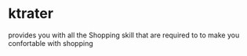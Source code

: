 # ktrater
provides you with all the Shopping skill that are required to to make you confortable with shopping
